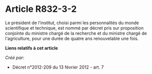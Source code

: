 # Article R832-3-2

Le président de l'institut, choisi parmi les personnalités du monde scientifique et technique, est nommé par décret pris sur
proposition conjointe du ministre chargé de la recherche et du ministre chargé de l'agriculture, pour une durée de quatre ans
renouvelable une fois.

**Liens relatifs à cet article**

_Créé par_:

  - Décret n°2012-209 du 13 février 2012 - art. 7
